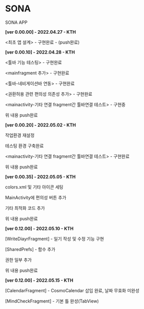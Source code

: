 # SONA
SONA APP



**[ver 0.00.00] - 2022.04.27  - KTH**<p>
<최초 앱 설계> - 구현완료 - (push완료)<p><p><p>


**[ver 0.00.10] - 2022.04.28  - KTH**<p>
<툴바 기능 테스팅> - 구현완료<p>
<mainfragment 추가> - 구현완료<p>
<툴바-네비게이션바 연동> - 구현완료<p>
<권환허용 관련 편의성 의존성 추가> - 구현완료<p>
<mainactivity-기타 연결 fragment간 툴바연결 테스트> - 구현중<p>
위 내용 push완료<p>

**[ver 0.00.20] - 2022.05.02  - KTH**<p>
작업환경 재설정<p>
테스팅 환경 구축완료<p>
<mainactivity-기타 연결 fragment간 툴바연결 테스트> - 구현완료<p>
위 내용 push완료<p>
 
**[ver 0.00.35] - 2022.05.05 - KTH**<p>
colors.xml 및 기타 아이콘 세팅<p>
MainActivity에 편의성 버튼 추가<p>
기타 최적화 코드 추가<p>
위 내용 push완료<p>

**[ver 0.12.00] - 2022.05.10 - KTH**<p>
[WriteDiayrFragment] - 일기 작성 및 수정 기능 구현<p>
[SharedPrefs] - 함수 추가<p>
권한 일부 추가<p>
위 내용 push완료<p>

**[ver 0.12.00] - 2022.05.15 - KTH**<p>
[CalendarFragment] - CosmoCalendar 삽입 완료, 날짜 무효화 미완성<p>
[MindCheckFragment] - 기본 틀 완성(TabView)<p>
